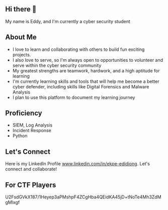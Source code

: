 ## Hi there 👋
My name is Eddy, and I'm currently a cyber security student

## About Me
- I love to learn and collaborating with others to build fun exciting projects.
- I also love to serve, so I'm always open to opportunities to volunteer and serve within the cyber security community
- My greatest strengths are teamwork, hardwork, and a high aptitude for learning
- I'm currently learning skills and tools that will help me become a better cyber defender, including skills like Digital Forensics and Malware Analysis
- I plan to use this platform to document my learning journey
  
## Proficiency
- SIEM, Log Analysis
- Incident Response
- Python

## Let's Connect
Here is my LinkedIn Profile www.linkedin.com/in/ekpe-edidiong. Let's connect and collaborate!

## For CTF Players
U2FsdGVkX187/1Heyep3aPMshpF4ZCgHba4QEidKA45jD+tNoTe4Mh3ZdMgMlxgf
